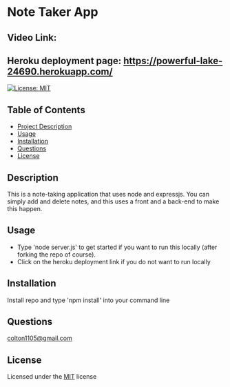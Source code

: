 # Note Taker App

## Video Link: 

## Heroku deployment page: https://powerful-lake-24690.herokuapp.com/ 

[![License: MIT](https://img.shields.io/badge/License-MIT-yellow.svg)](https://opensource.org/licenses/MIT)


## Table of Contents 
  - [Project Description](#Description)
  - [Usage](#Usage)
  - [Installation](#Installation)
  - [Questions](#Questions)
  - [License](#License)

## Description
This is a note-taking application that uses node and expressjs. You can simply add and delete notes, and this uses a front and a back-end to make this happen.

## Usage
- Type 'node server.js' to get started if you want to run this locally (after forking the repo of course).
- Click on the heroku deployment link if you do not want to run locally

## Installation 
Install repo and type 'npm install' into your command line

## Questions
colton1105@gmail.com

## License 
Licensed under the [MIT](https://opensource.org/licenses/MIT) license

